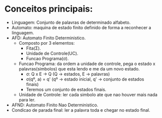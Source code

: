 # Conceitos principais:
* Linguagem: Conjunto de palavras de determinado alfabeto.
* Automato: maquina de estado finito definido de forma a reconhecer a linguagem.
* AFD: Automato Finito Deterministico.
    - Composto por 3 elementos:
        * Fita(Σ).
        * Unidade de Controle(UC).
        * Funcao Programa(σ).
    - Funcao Programa: da ordem a unidade de controle, 
        pega o estado x palavras(simbolos) que esta lendo e me da um novo estado.
        * σ: Q x E -> Q (Q -> estados, E -> palavras)
        * σ(qº, a) = q' (qº -> estado inicial, q' -> conjunto de estados finais) 
        * Teremos um conjunto de estados finais.
    - Unidade de Controle: ler cada simbolo ate que nao houver mais nada para ler.
* AFND: Automato Finito Nao Deterministico.
* Condicao de parada final: ler a palavra toda e chegar no estado final.